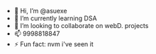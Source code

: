 - 👋 Hi, I’m @asuexe
- 🌱 I’m currently learning DSA
- 💞️ I’m looking to collaborate on webD. projects
- 📫 9998818847
- ⚡ Fun fact: nvm i've seen it

<!---
asuexe/asuexe is a ✨ special ✨ repository because its `README.md` (this file) appears on your GitHub profile.
You can click the Preview link to take a look at your changes.
--->
